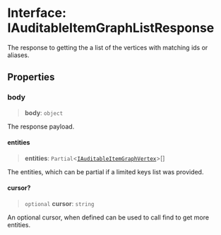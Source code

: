 # Interface: IAuditableItemGraphListResponse

The response to getting the a list of the vertices with matching ids or aliases.

## Properties

### body

> **body**: `object`

The response payload.

#### entities

> **entities**: `Partial`\<[`IAuditableItemGraphVertex`](IAuditableItemGraphVertex.md)\>[]

The entities, which can be partial if a limited keys list was provided.

#### cursor?

> `optional` **cursor**: `string`

An optional cursor, when defined can be used to call find to get more entities.
